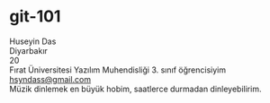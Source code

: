 # git-101
Huseyin Das <br>
Diyarbakır <br>
20 <br>
Fırat Üniversitesi Yazılım Muhendisliği 3. sınıf öğrencisiyim<br>
hsyndass@gmail.com <br>
Müzik dinlemek en büyük hobim, saatlerce durmadan dinleyebilirim. <br>
